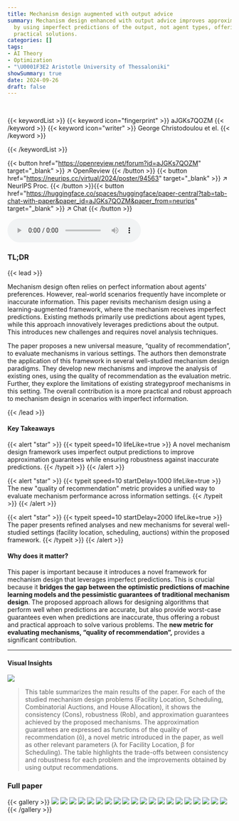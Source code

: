 ```yaml
---
title: Mechanism design augmented with output advice
summary: Mechanism design enhanced with output advice improves approximation guarantees
  by using imperfect predictions of the output, not agent types, offering robust,
  practical solutions.
categories: []
tags:
- AI Theory
- Optimization
- "\U0001F3E2 Aristotle University of Thessaloniki"
showSummary: true
date: 2024-09-26
draft: false
---
```


<br>

{{< keywordList >}}
{{< keyword icon="fingerprint" >}} aJGKs7QOZM {{< /keyword >}}
{{< keyword icon="writer" >}} George Christodoulou et el. {{< /keyword >}}
 
{{< /keywordList >}}

{{< button href="https://openreview.net/forum?id=aJGKs7QOZM" target="_blank" >}}
↗ OpenReview
{{< /button >}}
{{< button href="https://neurips.cc/virtual/2024/poster/94563" target="_blank" >}}
↗ NeurIPS Proc.
{{< /button >}}{{< button href="https://huggingface.co/spaces/huggingface/paper-central?tab=tab-chat-with-paper&paper_id=aJGKs7QOZM&paper_from=neurips" target="_blank" >}}
↗ Chat
{{< /button >}}



<audio controls>
    <source src="https://ai-paper-reviewer.com/aJGKs7QOZM/podcast.wav" type="audio/wav">
    Your browser does not support the audio element.
</audio>


### TL;DR


{{< lead >}}

Mechanism design often relies on perfect information about agents' preferences. However, real-world scenarios frequently have incomplete or inaccurate information. This paper revisits mechanism design using a learning-augmented framework, where the mechanism receives imperfect predictions.  Existing methods primarily use predictions about agent types, while this approach innovatively leverages predictions about the output. This introduces new challenges and requires novel analysis techniques. 

The paper proposes a new universal measure, “quality of recommendation”, to evaluate mechanisms in various settings. The authors then demonstrate the application of this framework in several well-studied mechanism design paradigms.  They develop new mechanisms and improve the analysis of existing ones, using the quality of recommendation as the evaluation metric.  Further, they explore the limitations of existing strategyproof mechanisms in this setting.  The overall contribution is a more practical and robust approach to mechanism design in scenarios with imperfect information.

{{< /lead >}}


#### Key Takeaways

{{< alert "star" >}}
{{< typeit speed=10 lifeLike=true >}} A novel mechanism design framework uses imperfect output predictions to improve approximation guarantees while ensuring robustness against inaccurate predictions. {{< /typeit >}}
{{< /alert >}}

{{< alert "star" >}}
{{< typeit speed=10 startDelay=1000 lifeLike=true >}} The new "quality of recommendation" metric provides a unified way to evaluate mechanism performance across information settings. {{< /typeit >}}
{{< /alert >}}

{{< alert "star" >}}
{{< typeit speed=10 startDelay=2000 lifeLike=true >}} The paper presents refined analyses and new mechanisms for several well-studied settings (facility location, scheduling, auctions) within the proposed framework. {{< /typeit >}}
{{< /alert >}}

#### Why does it matter?
This paper is important because it introduces a novel framework for mechanism design that leverages imperfect predictions.  This is crucial because it **bridges the gap between the optimistic predictions of machine learning models and the pessimistic guarantees of traditional mechanism design**. The proposed approach allows for designing algorithms that perform well when predictions are accurate, but also provide worst-case guarantees even when predictions are inaccurate, thus offering a robust and practical approach to solve various problems. The **new metric for evaluating mechanisms, “quality of recommendation”,** provides a significant contribution.

------
#### Visual Insights





![](https://ai-paper-reviewer.com/aJGKs7QOZM/tables_3_1.jpg)

> This table summarizes the main results of the paper. For each of the studied mechanism design problems (Facility Location, Scheduling, Combinatorial Auctions, and House Allocation), it shows the consistency (Cons), robustness (Rob), and approximation guarantees achieved by the proposed mechanisms.  The approximation guarantees are expressed as functions of the quality of recommendation (ô), a novel metric introduced in the paper,  as well as other relevant parameters (λ for Facility Location, β for Scheduling).  The table highlights the trade-offs between consistency and robustness for each problem and the improvements obtained by using output recommendations.





### Full paper

{{< gallery >}}
<img src="https://ai-paper-reviewer.com/aJGKs7QOZM/1.png" class="grid-w50 md:grid-w33 xl:grid-w25" />
<img src="https://ai-paper-reviewer.com/aJGKs7QOZM/2.png" class="grid-w50 md:grid-w33 xl:grid-w25" />
<img src="https://ai-paper-reviewer.com/aJGKs7QOZM/3.png" class="grid-w50 md:grid-w33 xl:grid-w25" />
<img src="https://ai-paper-reviewer.com/aJGKs7QOZM/4.png" class="grid-w50 md:grid-w33 xl:grid-w25" />
<img src="https://ai-paper-reviewer.com/aJGKs7QOZM/5.png" class="grid-w50 md:grid-w33 xl:grid-w25" />
<img src="https://ai-paper-reviewer.com/aJGKs7QOZM/6.png" class="grid-w50 md:grid-w33 xl:grid-w25" />
<img src="https://ai-paper-reviewer.com/aJGKs7QOZM/7.png" class="grid-w50 md:grid-w33 xl:grid-w25" />
<img src="https://ai-paper-reviewer.com/aJGKs7QOZM/8.png" class="grid-w50 md:grid-w33 xl:grid-w25" />
<img src="https://ai-paper-reviewer.com/aJGKs7QOZM/9.png" class="grid-w50 md:grid-w33 xl:grid-w25" />
<img src="https://ai-paper-reviewer.com/aJGKs7QOZM/10.png" class="grid-w50 md:grid-w33 xl:grid-w25" />
<img src="https://ai-paper-reviewer.com/aJGKs7QOZM/11.png" class="grid-w50 md:grid-w33 xl:grid-w25" />
<img src="https://ai-paper-reviewer.com/aJGKs7QOZM/12.png" class="grid-w50 md:grid-w33 xl:grid-w25" />
<img src="https://ai-paper-reviewer.com/aJGKs7QOZM/13.png" class="grid-w50 md:grid-w33 xl:grid-w25" />
<img src="https://ai-paper-reviewer.com/aJGKs7QOZM/14.png" class="grid-w50 md:grid-w33 xl:grid-w25" />
<img src="https://ai-paper-reviewer.com/aJGKs7QOZM/15.png" class="grid-w50 md:grid-w33 xl:grid-w25" />
<img src="https://ai-paper-reviewer.com/aJGKs7QOZM/16.png" class="grid-w50 md:grid-w33 xl:grid-w25" />
<img src="https://ai-paper-reviewer.com/aJGKs7QOZM/17.png" class="grid-w50 md:grid-w33 xl:grid-w25" />
<img src="https://ai-paper-reviewer.com/aJGKs7QOZM/18.png" class="grid-w50 md:grid-w33 xl:grid-w25" />
<img src="https://ai-paper-reviewer.com/aJGKs7QOZM/19.png" class="grid-w50 md:grid-w33 xl:grid-w25" />
<img src="https://ai-paper-reviewer.com/aJGKs7QOZM/20.png" class="grid-w50 md:grid-w33 xl:grid-w25" />
{{< /gallery >}}